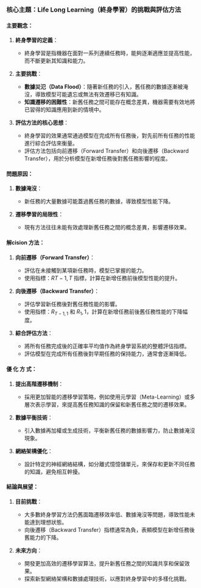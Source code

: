 ### 核心主題：Life Long Learning（終身學習）的挑戰與評估方法

#### 主要觀念：
1. **終身學習的定義**：
   - 終身學習是指機器在面對一系列連續任務時，能夠逐漸適應並提高性能，而不斷更新其知識和能力。

2. **主要挑戰**：
   - **數據災氾（Data Flood）**：隨著新任務的引入，舊任務的數據逐漸被淹沒，導致模型可能遺忘或無法有效遷移已有知識。
   - **知識遷移的困難性**：新舊任務之間可能存在概念差異，機器需要有效地將已習得的知識應用到新的情境中。

3. **評估方法的核心思想**：
   - 終身學習的效果通常通過模型在完成所有任務後，對先前所有任務的性能進行綜合評估來衡量。
   - 評估方法包括向前遷移（Forward Transfer）和向後遷移（Backward Transfer），用於分析模型在新增任務後對舊任務影響的程度。

#### 問題原因：
1. **數據淹沒**：
   - 新任務的大量數據可能蓋過舊任務的數據，導致模型性能下降。
   
2. **遷移學習的局限性**：
   - 現有方法往往未能有效處理新舊任務之間的概念差異，影響遷移效果。

#### 解cision 方法：
1. **向前遷移（Forward Transfer）**：
   - 評估在未接觸到某項新任務時，模型已掌握的能力。
   - 使用指標：$RT-1, T$ 指標，計算在新增任務前後模型性能的提升。

2. **向後遷移（Backward Transfer）**：
   - 評估學習新任務後對舊任務性能的影響。
   - 使用指標：$R_{T-1, 1}$ 和 $R_1,1$，計算在新增任務前後舊任務性能的下降幅度。

3. **綜合評估方法**：
   - 將所有任務完成後的正確率平均值作為終身學習系統的整體評估指標。
   - 評估模型在完成所有任務後對早期任務的保持能力，通常會逐漸降低。

#### 優 化 方 式：
1. **提出高階遷移機制**：
   - 採用更加智能的遷移學習策略，例如使用元學習（Meta-Learning）或多層次表示學習，來提高舊任務知識的保留和新舊任務之間的遷移效果。

2. **數據平衡技術**：
   - 引入數據再加權或生成技術，平衡新舊任務的數據影響力，防止數據淹沒現象。

3. **網絡架構優化**：
   - 設計特定的神經網絡結構，如分離式憶憶儲單元，來保存和更新不同任務的知識，避免相互幹擾。

#### 結論與展望：
1. **目前挑戰**：
   - 大多數終身學習方法仍舊面臨遷移效率低、數據淹沒等問題，導致性能未能達到理想狀態。
   - 向後遷移（Backward Transfer）指標通常為負，表顯模型在新增任務後舊能力的下降。

2. **未來方向**：
   - 開發更加高效的遷移學習算法，提升新舊任務之間的知識共享和保留效果。
   - 探索新型網絡架構和數據處理技術，以應對終身學習中的多樣化挑戰。